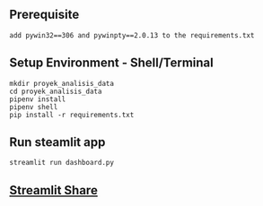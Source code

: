 ## Prerequisite
```
add pywin32==306 and pywinpty==2.0.13 to the requirements.txt
```
## Setup Environment - Shell/Terminal
```
mkdir proyek_analisis_data
cd proyek_analisis_data
pipenv install
pipenv shell
pip install -r requirements.txt
```

## Run steamlit app
```
streamlit run dashboard.py
```

## [Streamlit Share](https://bike-sharing-dashboard-9t8fc552q3qjpi3bruu7wu.streamlit.app/)
